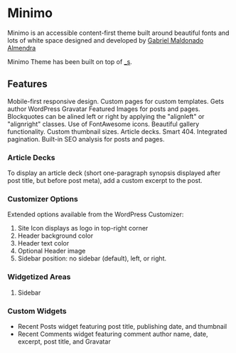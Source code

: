 # Minimo
Minimo is an accessible content-first theme built around beautiful fonts and lots of white space designed and developed by [Gabriel Maldonado Almendra](http://almondwp.com)

Minimo Theme has been built on top of [_s](http://underscores.me).

## Features
Mobile-first responsive design.
Custom pages for custom templates.
Gets author WordPress Gravatar
Featured Images for posts and pages.
Blockquotes can be alined left or right by applying the "alignleft" or "alignright" classes.
Use of FontAwesome icons.
Beautiful gallery functionality.
Custom thumbnail sizes.
Article decks.
Smart 404.
Integrated pagination.
Built-in SEO analysis for posts and pages.

### Article Decks
To display an article deck (short one-paragraph synopsis displayed after post title, but before post meta), add a custom excerpt to the post.

### Customizer Options
Extended options available from the WordPress Customizer:

1. Site Icon displays as logo in top-right corner
2. Header background color
3. Header text color
4. Optional Header image
5. Sidebar position: no sidebar (default), left, or right.


### Widgetized Areas
1. Sidebar

### Custom Widgets
- Recent Posts widget featuring post title, publishing date, and thumbnail
- Recent Comments widget featuring comment author name, date, excerpt, post title, and Gravatar
